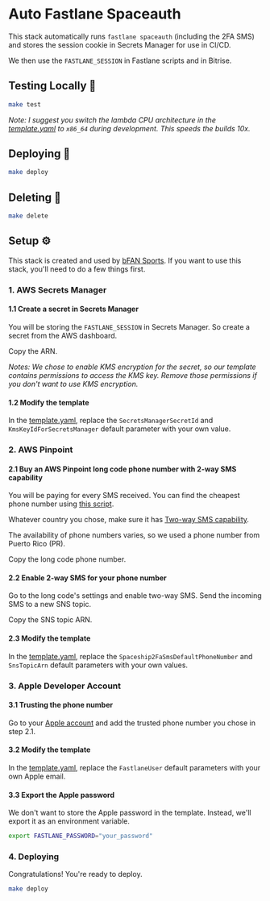 # Auto Fastlane Spaceauth

This stack automatically runs `fastlane spaceauth` (including the 2FA SMS) and stores the session cookie in Secrets Manager for use in CI/CD.

We then use the `FASTLANE_SESSION` in Fastlane scripts and in Bitrise.

## Testing Locally 🧪

```bash
make test
```

*Note: I suggest you switch the lambda CPU architecture in the [template.yaml](template.yaml) to `x86_64` during development. This speeds the builds 10x.*

## Deploying 🚀

```bash
make deploy
```

## Deleting 🧨

```bash
make delete
```

## Setup ⚙️

This stack is created and used by [bFAN Sports](https://www.bfansports.com/). If you want to use this stack, you'll need to do a few things first.

### 1. AWS Secrets Manager

#### 1.1 Create a secret in Secrets Manager

You will be storing the `FASTLANE_SESSION` in Secrets Manager. So create a secret from the AWS dashboard.

Copy the ARN.

*Notes: We chose to enable KMS encryption for the secret, so our template contains permissions to access the KMS key. Remove those permissions if you don't want to use KMS encryption.*

#### 1.2 Modify the template

In the [template.yaml](template.yaml), replace the `SecretsManagerSecretId` and `KmsKeyIdForSecretsManager` default parameter with your own value.

### 2. AWS Pinpoint

#### 2.1 Buy an AWS Pinpoint long code phone number with 2-way SMS capability

You will be paying for every SMS received. You can find the cheapest phone number using [this script](https://gist.github.com/return-main/b1c833e6385dd73d9261388ff7976dd8).

Whatever country you chose, make sure it has [Two-way SMS capability](https://docs.aws.amazon.com/pinpoint/latest/userguide/channels-sms-countries.html).

The availability of phone numbers varies, so we used a phone number from Puerto Rico (PR).

Copy the long code phone number.

#### 2.2 Enable 2-way SMS for your phone number

Go to the long code's settings and enable two-way SMS. Send the incoming SMS to a new SNS topic.

Copy the SNS topic ARN.

#### 2.3 Modify the template

In the [template.yaml](template.yaml), replace the `Spaceship2FaSmsDefaultPhoneNumber` and `SnsTopicArn` default parameters with your own values.

### 3. Apple Developer Account

#### 3.1 Trusting the phone number

Go to your [Apple account](https://appleid.apple.com/) and add the trusted phone number you chose in step 2.1.

#### 3.2 Modify the template

In the [template.yaml](template.yaml), replace the `FastlaneUser` default parameters with your own Apple email.

#### 3.3 Export the Apple password

We don't want to store the Apple password in the template. Instead, we'll export it as an environment variable.

```bash
export FASTLANE_PASSWORD="your_password"
```

### 4. Deploying

Congratulations! You're ready to deploy.

```bash
make deploy
```
